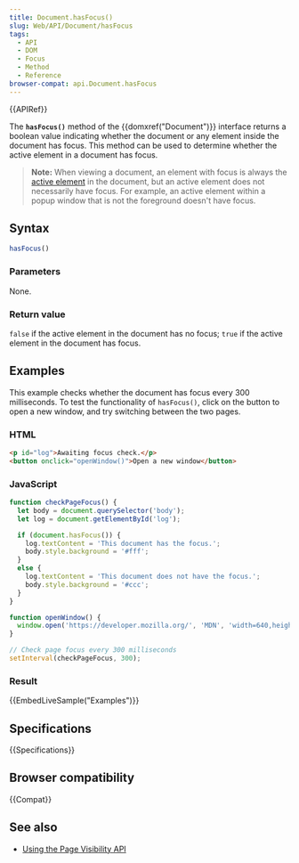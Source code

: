 ```yaml
---
title: Document.hasFocus()
slug: Web/API/Document/hasFocus
tags:
  - API
  - DOM
  - Focus
  - Method
  - Reference
browser-compat: api.Document.hasFocus
---
```

{{APIRef}}

The **`hasFocus()`** method of the {{domxref("Document")}}
interface returns a boolean value indicating whether the document or any
element inside the document has focus. This method can be used to determine whether the
active element in a document has focus.

> **Note:** When viewing a document, an element with focus is always the [active element](/en-US/docs/Web/API/Document/activeElement) in
> the document, but an active element does not necessarily have focus. For example, an
> active element within a popup window that is not the foreground doesn't have focus.

## Syntax

```js
hasFocus()
```

### Parameters

None.

### Return value

`false` if the active element in the document has no focus;
`true` if the active element in the document has focus.

## Examples

This example checks whether the document has focus every 300 milliseconds. To test the
functionality of `hasFocus()`, click on the button to open a new window, and
try switching between the two pages.

### HTML

```html
<p id="log">Awaiting focus check.</p>
<button onclick="openWindow()">Open a new window</button>
```

### JavaScript

```js
function checkPageFocus() {
  let body = document.querySelector('body');
  let log = document.getElementById('log');

  if (document.hasFocus()) {
    log.textContent = 'This document has the focus.';
    body.style.background = '#fff';
  }
  else {
    log.textContent = 'This document does not have the focus.';
    body.style.background = '#ccc';
  }
}

function openWindow() {
  window.open('https://developer.mozilla.org/', 'MDN', 'width=640,height=320,left=150,top=150');
}

// Check page focus every 300 milliseconds
setInterval(checkPageFocus, 300);
```

### Result

{{EmbedLiveSample("Examples")}}

## Specifications

{{Specifications}}

## Browser compatibility

{{Compat}}

## See also

- [Using the Page Visibility API](/en-US/docs/Web/API/Page_Visibility_API)
